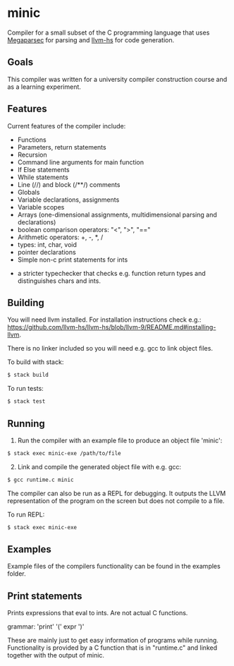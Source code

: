 # minic

Compiler for a small subset of the C programming language that uses [Megaparsec](https://github.com/mrkkrp/megaparsec) for parsing
and [llvm-hs](https://github.com/llvm-hs/llvm-hs) for code generation.

## Goals

This compiler was written for a university compiler construction course and
as a learning experiment.

## Features

Current features of the compiler include:

* Functions
* Parameters, return statements
* Recursion
* Command line arguments for main function
* If Else statements
* While statements
* Line (//) and block (/\*\*/) comments
* Globals
* Variable declarations, assignments
* Variable scopes
* Arrays (one-dimensional assignments, multidimensional parsing and declarations)
* boolean comparison operators: "<", ">", "=="
* Arithmetic operators: +, -, \*, /
* types: int, char, void
* pointer declarations
* Simple non-c print statements for ints

+ a stricter typechecker that checks e.g. function return types and distinguishes chars and ints.

## Building

You will need llvm installed. For installation instructions check e.g.:
<https://github.com/llvm-hs/llvm-hs/blob/llvm-9/README.md#installing-llvm>.

There is no linker included so you will need e.g. gcc to link object files.

To build with stack:

```bash
$ stack build
```

To run tests:

```bash
$ stack test
```

## Running

1. Run the compiler with an example file to produce an object file 'minic':
```bash
$ stack exec minic-exe /path/to/file
```
2. Link and compile the generated object file with e.g. gcc:
```bash
$ gcc runtime.c minic
```

The compiler can also be run as a REPL for debugging.
It outputs the LLVM representation of the program on the screen
but does not compile to a file.

To run REPL:
```bash
$ stack exec minic-exe
```

## Examples

Example files of the compilers functionality can be found in the examples folder.

## Print statements

Prints expressions that eval to ints. Are not actual C functions.

grammar: 'print' '(' expr ')'

These are mainly just to get easy information of programs while running.
Functionality is provided by a C function that is in "runtime.c" and linked together with
the output of minic.

